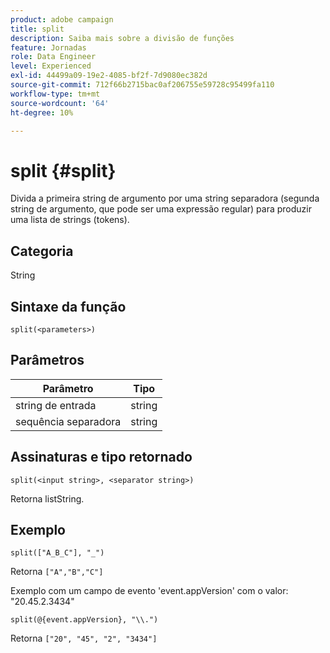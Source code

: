 ```yaml
---
product: adobe campaign
title: split
description: Saiba mais sobre a divisão de funções
feature: Jornadas
role: Data Engineer
level: Experienced
exl-id: 44499a09-19e2-4085-bf2f-7d9080ec382d
source-git-commit: 712f66b2715bac0af206755e59728c95499fa110
workflow-type: tm+mt
source-wordcount: '64'
ht-degree: 10%

---
```


# split {#split}

Divida a primeira string de argumento por uma string separadora (segunda string de argumento, que pode ser uma expressão regular) para produzir uma lista de strings (tokens).

## Categoria

String

## Sintaxe da função

`split(<parameters>)`

## Parâmetros

| Parâmetro | Tipo |
|-----------|------------------|
| string de entrada | string |
| sequência separadora | string |

## Assinaturas e tipo retornado

`split(<input string>, <separator string>)`

Retorna listString.

## Exemplo

`split(["A_B_C"], "_")`

Retorna `["A","B","C"]`

Exemplo com um campo de evento &#39;event.appVersion&#39; com o valor: &quot;20.45.2.3434&quot;

`split(@{event.appVersion}, "\\.")`

Retorna `["20", "45", "2", "3434"]`
